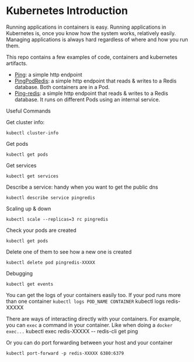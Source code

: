 # Kubernetes Introduction


Running applications in containers is easy. Running applications in Kubernetes is, once you know how the system works, relatively easily.
Managing applications is always hard regardless of where and how you run them.

This repo contains a few examples of code, containers and kubernetes artifacts.

* [Ping](ping): a simple http endpoint
* [PingPodRedis](pingpodredis): a simple http endpoint that reads & writes to a Redis database. Both containers are in a Pod.
* [Ping-redis](ping-redis):  a simple http endpoint that reads & writes to a Redis database. It runs on different Pods using an internal service.





Useful Commands

Get cluster info:

    kubectl cluster-info

Get pods

    kubectl get pods

Get services

    kubectl get services

Describe a service: handy when you want to get the public dns

    kubectl describe service pingredis

Scaling up & down

    kubectl scale --replicas=3 rc pingredis

Check your pods are created

    kubectl get pods

Delete one of them to see how a new one is created

    kubectl delete pod pingredis-XXXXX


Debugging

    kubectl get events

You can get the logs of your containers easily too. If your pod runs more than one container `kubectl logs POD_NAME CONTAINER`
    kubectl logs redis-XXXXX

There are ways of interacting directly with your containers. For example, you can `exec` a command in your container. Like when doing a `docker exec...`
    kubectl exec redis-XXXXX -- redis-cli get ping

Or you can do port forwarding between your host and your container

    kubectl port-forward -p redis-XXXXX 6380:6379


